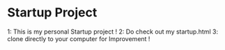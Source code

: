 # Startup Project
1: This is my personal Startup project !
2: Do check out my startup.html
3: clone directly to your computer for Improvement !
